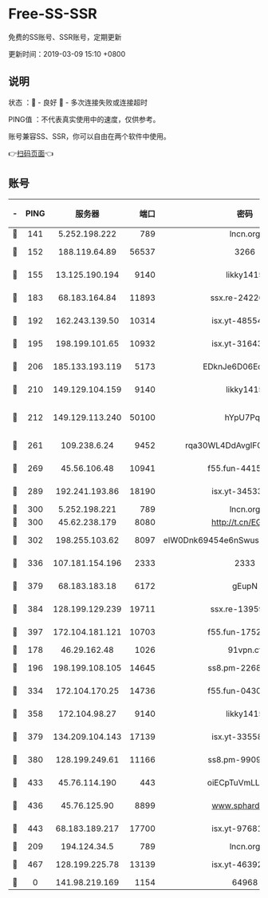 # Free-SS-SSR

免费的SS账号、SSR账号，定期更新

更新时间：2019-03-09 15:10 +0800

## 说明

状态     ：🙂 - 良好 🙁 - 多次连接失败或连接超时

PING值   ：不代表真实使用中的速度，仅供参考。

账号兼容SS、SSR，你可以自由在两个软件中使用。

👉[扫码页面](https://liesauer.github.io/Free-SS-SSR/)👈

## 账号

|-|PING|服务器|端口|密码|加密方式|区域|
|:----:|:----:|:-----:|-----:|:----:|:----:|:----:|
|🙂|141|5.252.198.222|789|lncn.org|rc4|JP|
|🙂|152|188.119.64.89|56537|3266|aes-256-cfb|RU|
|🙂|155|13.125.190.194|9140|likky1415|aes-256-cfb|KR|
|🙂|183|68.183.164.84|11893|ssx.re-24226841|aes-256-cfb|US|
|🙂|192|162.243.139.50|10314|isx.yt-48554575|aes-256-cfb|US|
|🙂|195|198.199.101.65|10932|isx.yt-31643189|aes-256-cfb|US|
|🙂|206|185.133.193.119|5173|EDknJe6D06EoWDaw|aes-256-cfb|US|
|🙂|210|149.129.104.159|9140|likky1415|aes-256-cfb|HK|
|🙂|212|149.129.113.240|50100|hYpU7PqP|chacha20-ietf-poly1305|CN|
|🙂|261|109.238.6.24|9452|rqa30WL4DdAvgIFG6Fs3znzTa|aes-256-cfb|FR|
|🙂|269|45.56.106.48|10941|f55.fun-44155061|aes-256-cfb|US|
|🙂|289|192.241.193.86|18190|isx.yt-34533173|aes-256-cfb|US|
|🙂|300|5.252.198.221|789|lncn.org|rc4|JP|
|🙂|300|45.62.238.179|8080|http://t.cn/EGJIyrl|rc4-md5|CA|
|🙂|302|198.255.103.62|8097|eIW0Dnk69454e6nSwuspv9DmS201tQ0D|aes-256-cfb|US|
|🙂|336|107.181.154.196|2333|2333|aes-256-cfb|US|
|🙂|379|68.183.183.18|6172|gEupN|aes-256-cfb|SG|
|🙂|384|128.199.129.239|19711|ssx.re-13959814|aes-256-cfb|SG|
|🙂|397|172.104.181.121|10703|f55.fun-17527319|aes-256-cfb|SG|
|🙂|178|46.29.162.48|1026|91vpn.cf|rc4-md5|RU|
|🙂|196|198.199.108.105|14645|ss8.pm-22688223|aes-256-cfb|US|
|🙂|334|172.104.170.25|14736|f55.fun-04300289|aes-256-cfb|SG|
|🙂|358|172.104.98.27|9140|likky1415|aes-256-cfb|JP|
|🙂|379|134.209.104.143|17139|isx.yt-33558802|aes-256-cfb|SG|
|🙂|380|128.199.249.61|11166|ss8.pm-99097574|aes-256-cfb|SG|
|🙂|433|45.76.114.190|443|oiECpTuVmLLxk4Ts|aes-256-cfb|AU|
|🙂|436|45.76.125.90|8899|www.sphard.com|aes-256-cfb|AU|
|🙂|443|68.183.189.217|17700|isx.yt-97681259|aes-256-cfb|SG|
|🙁|209|194.124.34.5|789|lncn.org|rc4|JP|
|🙁|467|128.199.225.78|13139|isx.yt-46392951|aes-256-cfb|SG|
|🙁|0|141.98.219.169|1154|64968|chacha20|US|
